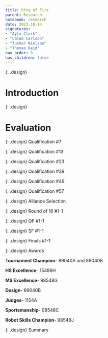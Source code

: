 ```yaml
---
title: Ring of Fire 
parent: Research
notebook: research
date: 2023-10-14
signatures:
- "Ayla Clark"
- "Caleb Carlson"
- "Tucker Nielson"
- "Thomas Reid"
nav_order: 3
has_children: false
---
```


{: .design}
# Introduction

{: .design}
# Evaluation

{: .design}
Qualification #7 

{: .design}
Qualification #13 

{: .design}
Qualification #23

{: .design}
Qualification #39

{: .design}
Qualification #49

{: .design}
Qualification #57

{: .design}
Alliance Selection

{: .design}
Round of 16 #1-1

{: .design}
QF #1-1

{: .design}
SF #1-1

{: .design}
Finals #1-1

{: .design}
Awards

**Tournament Champion**-    89040A and 89040B

**HS Excellence**-  15486H

**MS Excellence**-  98548G

**Design**- 89040B

**Judges**- 1154A

**Sportsmanship**-  98548C

**Robot Skills Champion**-  98548J

{: .design}
Summary